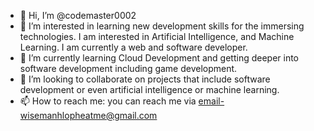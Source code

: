 - 👋 Hi, I’m @codemaster0002
- 👀 I’m interested in learning new development skills for the immersing technologies. I am interested in Artificial Intelligence, and Machine Learning. I am currently a web and software developer.
- 🌱 I’m currently learning Cloud Development and getting deeper into software development including game development.
- 💞️ I’m looking to collaborate on projects that include software development or even artificial intelligence or machine learning.
- 📫 How to reach me: you can reach me via email-wisemanhlopheatme@gmail.com

